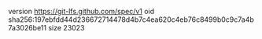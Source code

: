 version https://git-lfs.github.com/spec/v1
oid sha256:197ebfdd44d236672714478d4b7c4ea620c4eb76c8499b0c9c7a4b7a3026be11
size 23023
